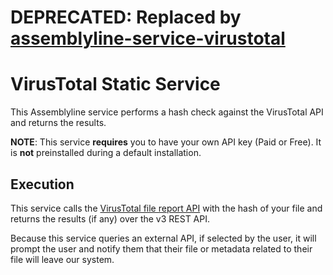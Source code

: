 # DEPRECATED: Replaced by [assemblyline-service-virustotal](https://github.com/CybercentreCanada/assemblyline-service-virustotal)

# VirusTotal Static Service

This Assemblyline service performs a hash check against the VirusTotal API and returns the results.

**NOTE**: This service **requires** you to have your own API key (Paid or Free). It is **not** preinstalled during a default installation.

## Execution

This service calls the [VirusTotal file report API](https://developers.virustotal.com/v3.0/reference#file-info) with the hash of your file and returns the results (if any) over the v3 REST API.

Because this service queries an external API, if selected by the user, it will prompt the user and notify them that their file or metadata related to their file will leave our system.
